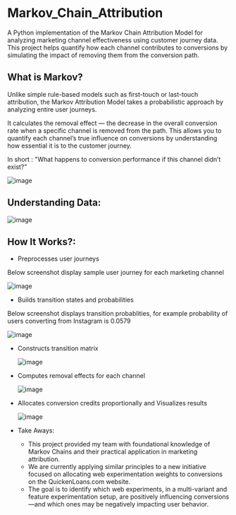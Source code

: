 # Markov_Chain_Attribution
A Python implementation of the Markov Chain Attribution Model for analyzing marketing channel effectiveness using customer journey data. This project helps quantify how each channel contributes to conversions by simulating the impact of removing them from the conversion path.

## What is Markov?
Unlike simple rule-based models such as first-touch or last-touch attribution, the Markov Attribution Model takes a probabilistic approach by analyzing entire user journeys.

It calculates the removal effect — the decrease in the overall conversion rate when a specific channel is removed from the path. This allows you to quantify each channel’s true influence on conversions by understanding how essential it is to the customer journey.

In short : "What happens to conversion performance if this channel didn’t exist?”

![image](https://github.com/user-attachments/assets/9ef05498-a215-425a-bbc9-ed08f651752e)

## Understanding Data:

![image](https://github.com/user-attachments/assets/2d47edfb-a04d-46eb-bfe6-19b291a1c145)

## How It Works?:
 * Preprocesses user journeys
   
Below screenshot display sample user journey for each marketing channel
   
   ![image](https://github.com/user-attachments/assets/6a9ca941-8d8c-48f6-8484-9efecbb1ee9a)


* Builds transition states and probabilities
  
Below screenshot displays transition probablities, for example probability of users converting from Instagram is 0.0579

  ![image](https://github.com/user-attachments/assets/c7697055-cf6e-4627-a39d-e86f2e364234)


* Constructs transition matrix

  ![image](https://github.com/user-attachments/assets/33c5c058-7304-4816-9b29-45a721259b99)


* Computes removal effects for each channel

  ![image](https://github.com/user-attachments/assets/c889ac52-8789-4d93-b297-d2ad8de44876)


* Allocates conversion credits proportionally and Visualizes results

  ![image](https://github.com/user-attachments/assets/5b8fb0b4-5922-4c6b-a2aa-9e69271ab7b0)

* Take Aways:

     * This project provided my team with foundational knowledge of Markov Chains and their practical application in marketing attribution.
     * We are currently applying similar principles to a new initiative focused on allocating web experimentation weights to conversions on the QuickenLoans.com website.
     * The goal is to identify which web experiments, in a multi-variant and feature experimentation setup, are positively influencing conversions—and which ones may be negatively impacting user behavior.

